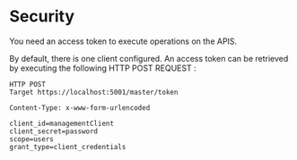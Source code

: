 # Security

You need an access token to execute operations on the APIS.

By default, there is one client configured.
An access token can be retrieved by executing the following HTTP POST REQUEST :

```
HTTP POST 
Target https://localhost:5001/master/token

Content-Type: x-www-form-urlencoded

client_id=managementClient
client_secret=password
scope=users
grant_type=client_credentials
```